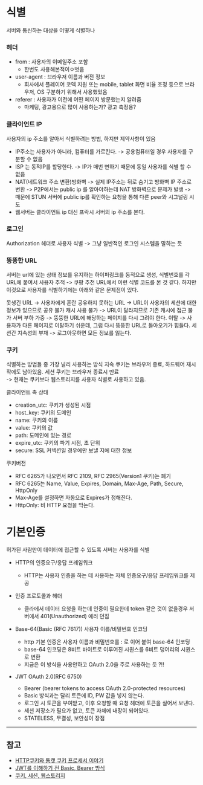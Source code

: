 # 식별
서버와 통신하는 대상을 어떻게 식별하나

### 헤더 
- from : 사용자의 이메일주소 포함
  - 한번도 사용해본적이ㅇ벗음 
- user-agent : 브라우저 이름과 버전 정보
  - 회사에서 플레이어 코덱 지원 또는 mobile, tablet 화면 비율 조정 등으로 브라우저, OS 구분하기 위해서 사용했었음
- referer : 사용자가 이전에 어떤 페이지 방문했는지 알려줌
  - 마케팅, 광고용으로 많이 사용하는가? 광고 측정용? 

### 클라이언트 IP
사용자의 ip 주소를 알아서 식별하려는 방법, 하지만 제약사항이 있음 

- IP주소는 사용자가 아니라, 컴퓨터를 가르킨다. -> 공용컴퓨터일 경우 사용자를 구분할 수 없음
- ISP 는 동적IP를 할당한다. -> IP가 매번 변하기 때문에 동일 사용자를 식별 할 수 없음
- NAT(네트워크 주소 변환)방화벽 -> 실제 IP주소는 뒤로 숨기고 방화벽 IP 주소로 변환
  -> P2P에서는 public ip 를 알아야하는데 NAT 방화벽으로 문제가 발생 
  -> 때문에 STUN 서버에 public ip를 확인하는 요청을 통해 다른 peer와 시그널링 시도
- 웹서버는 클라이언트 ip 대신 프락시 서버의 ip 주소를 본다. 

### 로그인 
Authorization 헤더로 사용자 식별 
-> 그냥 일반적인 로그인 시스템을 말하는 듯 

### 뚱뚱한 URL
서버는 url에 있는 상태 정보를 유지하는 하이퍼링크를 동적으로 생성, 식별번호를 각 URL에 붙여서 사용자 추적
-> 쿠팡 추천 URL에서 이런 식별 코드를 본 것 같다.
하지만 이것으로 사용자를 식별하기에는 아래와 같은 문제점이 있다. 

못생긴 URL -> 사용자에게 혼란
공유하지 못하는 URL -> URL이 사용자의 세션에 대한 정보가 있으므로 공유 불가
캐시 사용 불가 -> URL이 달라지므로 기존 캐시에 접근 불가
서버 부하 가중 -> 뚱뚱한 URL에 해당하는 페이지를 다시 그려야 한다.
이탈 -> 사용자가 다른 페이지로 이탈하기 쉬운데, 그럼 다시 뚱뚱한 URL로 돌아오기가 힘들다.
세션간 지속성의 부재 -> 로그아웃하면 모든 정보를 잃는다.

### 쿠키
식별하는 방법들 중 가장 널리 사용하는 방식
지속 쿠키는 브라우저 종료, 하드웨어 재시작에도 남아있음.
세션 쿠키는 브라우저 종료시 만료  
-> 현재는 쿠키보다 웹스토리지를 사용자 식별로 사용하고 있음.

클라이언트 측 상태  
- creation_utc: 쿠키가 생성된 시점
- host_key: 쿠키의 도메인
- name: 쿠키의 이름
- value: 쿠키의 값
- path: 도메인에 있는 경로
- expire_utc: 쿠키의 파기 시점, 초 단위
- secure: SSL 커넥션일 경우에만 보낼 지에 대한 정보

쿠키버전   
- RFC 6265가 나오면서 RFC 2109, RFC 2965(Version1 쿠키)는 폐기
- RFC 6265는 Name, Value, Expires, Domain, Max-Age, Path, Secure, HttpOnly
- Max-Age를 설정하면 자동으로 Expires가 정해진다.
- HttpOnly: 비 HTTP 요청을 막는다.


# 기본인증
허가된 사람만이 데이터에 접근할 수 있도록 서버는 사용자를 식별

- HTTP의 인증요구/응답 프레임워크
  - HTTP는 사용자 인증을 하는 데 사용하는 자체 인증요구/응답 프레임워크를 제공
- 인증 프로토콜과 헤더
  - 클라에서 데이터 요청을 하는데 인중이 필요한데 token 같은 것이 없을경우 서버에서 401(Unauthorized) 에러 던짐

- Base-64(Basic (RFC 7617)) 사용자 이름/비밀번호 인코딩
  - http 기본 인증은 사용자 이름과 비밀번호를 : 로 이어 붙여 base-64 인코딩
  - base-64 인코딩은 8비트 바이트로 이루어진 시퀀스를 6비트 덩어리의 시퀀스로 변환
  - 지금은 이 방식을 사용안하고 OAuth 2.0을 주로 사용하는 듯 ?!!

- JWT OAuth 2.0(RFC 6750)
  - Bearer (bearer tokens to access OAuth 2.0-protected resources) 
  - Basic 방식과는 달리 토큰에 ID, PW 값을 넣지 않는다.
  - 로그인 시 토큰을 부여받고, 이후 요청할 때 요청 헤더에 토큰을 실어서 보낸다.
  - 세션 저장소가 필요가 없고, 토큰 자체에 내장이 되어있다.
  - STATELESS, 무결성, 보안성이 장점



---- 
## 참고
- [HTTP쿠키와 톰캣 쿠키 프로세서 이야기](https://meetup.toast.com/posts/209)
- [JWT를 이해하기 전 Basic, Bearer 방식](https://iseunghan.tistory.com/364)
- [쿠키, 세션, 웹스토리지](https://doqtqu.tistory.com/306)

